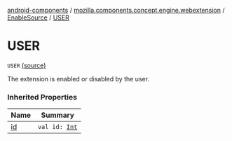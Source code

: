 [android-components](../../index.md) / [mozilla.components.concept.engine.webextension](../index.md) / [EnableSource](index.md) / [USER](./-u-s-e-r.md)

# USER

`USER` [(source)](https://github.com/mozilla-mobile/android-components/blob/master/components/concept/engine/src/main/java/mozilla/components/concept/engine/webextension/WebExtension.kt#L392)

The extension is enabled or disabled by the user.

### Inherited Properties

| Name | Summary |
|---|---|
| [id](id.md) | `val id: `[`Int`](https://kotlinlang.org/api/latest/jvm/stdlib/kotlin/-int/index.html) |
